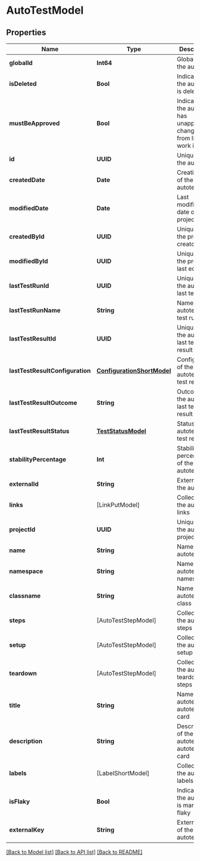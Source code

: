 # AutoTestModel

## Properties
Name | Type | Description | Notes
------------ | ------------- | ------------- | -------------
**globalId** | **Int64** | Global ID of the autotest | 
**isDeleted** | **Bool** | Indicates if the autotest is deleted | 
**mustBeApproved** | **Bool** | Indicates if the autotest has unapproved changes from linked work items | 
**id** | **UUID** | Unique ID of the autotest | 
**createdDate** | **Date** | Creation date of the autotest | 
**modifiedDate** | **Date** | Last modification date of the project | [optional] 
**createdById** | **UUID** | Unique ID of the project creator | 
**modifiedById** | **UUID** | Unique ID of the project last editor | [optional] 
**lastTestRunId** | **UUID** | Unique ID of the autotest last test run | [optional] 
**lastTestRunName** | **String** | Name of the autotest last test run | [optional] 
**lastTestResultId** | **UUID** | Unique ID of the autotest last test result | [optional] 
**lastTestResultConfiguration** | [**ConfigurationShortModel**](ConfigurationShortModel.md) | Configuration of the autotest last test result | [optional] 
**lastTestResultOutcome** | **String** | Outcome of the autotest last test result | [optional] 
**lastTestResultStatus** | [**TestStatusModel**](TestStatusModel.md) | Status of the autotest last test result | 
**stabilityPercentage** | **Int** | Stability percentage of the autotest | [optional] 
**externalId** | **String** | External ID of the autotest | 
**links** | [LinkPutModel] | Collection of the autotest links | [optional] 
**projectId** | **UUID** | Unique ID of the autotest project | 
**name** | **String** | Name of the autotest | 
**namespace** | **String** | Name of the autotest namespace | [optional] 
**classname** | **String** | Name of the autotest class | [optional] 
**steps** | [AutoTestStepModel] | Collection of the autotest steps | [optional] 
**setup** | [AutoTestStepModel] | Collection of the autotest setup steps | [optional] 
**teardown** | [AutoTestStepModel] | Collection of the autotest teardown steps | [optional] 
**title** | **String** | Name of the autotest in autotest&#39;s card | [optional] 
**description** | **String** | Description of the autotest in autotest&#39;s card | [optional] 
**labels** | [LabelShortModel] | Collection of the autotest labels | [optional] 
**isFlaky** | **Bool** | Indicates if the autotest is marked as flaky | [optional] 
**externalKey** | **String** | External key of the autotest | [optional] 

[[Back to Model list]](../README.md#documentation-for-models) [[Back to API list]](../README.md#documentation-for-api-endpoints) [[Back to README]](../README.md)


